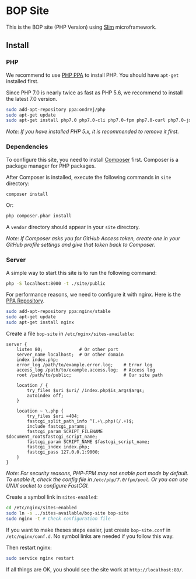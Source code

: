 # BOP Site

This is the BOP site (PHP Version) using [Slim](http://www.slimframework.com/) microframework.

## Install

### PHP

We recommend to use [PHP PPA](https://launchpad.net/~ondrej/+archive/ubuntu/php) to install PHP. You should have `apt-get` installed first.

Since PHP 7.0 is nearly twice as fast as PHP 5.6, we recommend to install the latest 7.0 version.

```bash
sudo add-apt-repository ppa:ondrej/php
sudo apt-get update
sudo apt-get install php7.0 php7.0-cli php7.0-fpm php7.0-curl php7.0-json php7.0-mysql
```

*Note: If you have installed PHP 5.x, it is recommended to remove it first.*

### Dependencies

To configure this site, you need to install [Composer](http://www.phpcomposer.com/) first. Composer is a package manager for PHP packages.

After Composer is installed, execute the following commands in `site` directory:

```bash
composer install
```

Or:

```bash
php composer.phar install
```

A `vendor` directory should appear in your `site` directory.

*Note: If Composer asks you for GitHub Access token, create one in your GitHub profile settings and give that token back to Composer.*

### Server

A simple way to start this site is to run the following command:

```bash
php -S localhost:8000 -t ./site/public
```

For performance reasons, we need to configure it with nginx. Here is the [PPA Repository](https://launchpad.net/~nginx/+archive/ubuntu/stable).

```bash
sudo add-apt-repository ppa:nginx/stable
sudo apt-get update
sudo apt-get install nginx
```

Create a file `bop-site` in `/etc/nginx/sites-available`:

```
server {
    listen 80;              # Or other port
    server_name localhost;  # Or other domain
    index index.php;
    error_log /path/to/example.error.log;    # Error log
    access_log /path/to/example.access.log;  # Access log
    root /path/to/public;                    # Our site path

    location / {
        try_files $uri $uri/ /index.php$is_args$args;
        autoindex off;
    }

    location ~ \.php {
        try_files $uri =404;
        fastcgi_split_path_info ^(.+\.php)(/.+)$;
        include fastcgi_params;
        fastcgi_param SCRIPT_FILENAME $document_root$fastcgi_script_name;
        fastcgi_param SCRIPT_NAME $fastcgi_script_name;
        fastcgi_index index.php;
        fastcgi_pass 127.0.0.1:9000;
    }
}
```

*Note: For security reasons, PHP-FPM may not enable port mode by default. To enable it, check the config file in `/etc/php/7.0/fpm/pool`. Or you can use UNIX socket to configure FastCGI.*

Create a symbol link in `sites-enabled`:

```bash
cd /etc/nginx/sites-enabled
sudo ln -s ../sites-available/bop-site bop-site
sudo nginx -t # Check configuration file
```

If you want to make theses steps easier, just create `bop-site.conf` in `/etc/nginx/conf.d`. No symbol links are needed if you follow this way.

Then restart nginx:
```bash
sudo service nginx restart
```

If all things are OK, you should see the site work at `http://localhost:80/`.
